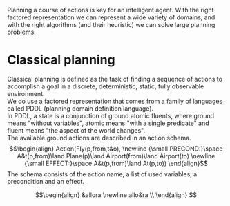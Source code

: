 Planning a course of actions is key for an intelligent agent. With the right factored representation we can represent a wide variety of domains, and with the right algorithms (and their heuristic) we can solve large planning problems.
# Classical planning
Classical planning is defined as the task of finding a sequence of actions to accomplish a goal in a discrete, deterministic, static, fully observable environment.<br>
We do use a factored representation that comes from a family of languages called PDDL (planning domain definition language).<br>
In PDDL, a state is a conjunction of ground atomic fluents, where ground means "without variables", atomic means "with a single predicate" and fluent means "the aspect of the world changes".<br>
The available ground actions are described in an action schema.
$$\begin{align} 
Action(Fly(p,from,t&o), \newline
{\small PRECOND:}\space A&t(p,from)\land Plane(p)\land Airport(from)\land Airport(to) \newline
{\small EFFECT:}\space A&t(p,from)\land At(p,to))
\end{align}$$
The schema consists of the action name, a list of used variables, a precondition and an effect.

$$\begin{align}
&allora \newline
allo&ra \\
\end{align}
$$
